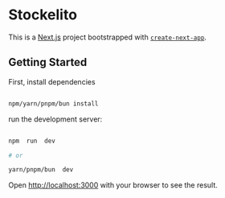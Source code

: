 # Stockelito
This is a [Next.js](https://nextjs.org/) project bootstrapped with [`create-next-app`](https://github.com/vercel/next.js/tree/canary/packages/create-next-app).

  

## Getting Started

  

First, install dependencies
```bash

npm/yarn/pnpm/bun install

```
run the development server:

  

```bash

npm  run  dev

# or

yarn/pnpm/bun  dev


```

Open [http://localhost:3000](http://localhost:3000) with your browser to see the result.

